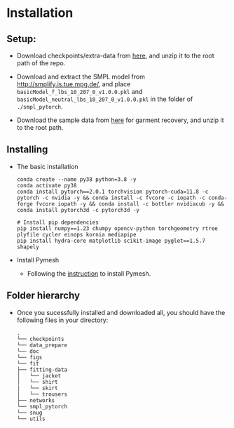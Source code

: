 # Installation

## Setup:
 - Download checkpoints/extra-data from [here](), and unzip it to the root path of the repo.

 - Download and extract the SMPL model from http://smplify.is.tue.mpg.de/, and place `basicModel_f_lbs_10_207_0_v1.0.0.pkl` and `basicModel_neutral_lbs_10_207_0_v1.0.0.pkl` in the folder of `./smpl_pytorch`.

 - Download the sample data from [here]() for garment recovery, and unzip it to the root path.

## Installing

- The basic installation
  ```
  conda create --name py38 python=3.8 -y
  conda activate py38
  conda install pytorch==2.0.1 torchvision pytorch-cuda=11.8 -c pytorch -c nvidia -y && conda install -c fvcore -c iopath -c conda-forge fvcore iopath -y && conda install -c bottler nvidiacub -y &&  conda install pytorch3d -c pytorch3d -y

  # Install pip dependencies
  pip install numpy==1.23 chumpy opencv-python torchgeometry rtree plyfile cycler einops kornia mediapipe
  pip install hydra-core matplotlib scikit-image pyglet==1.5.7 shapely

  ```

- Install Pymesh
  - Following the [instruction](https://pymesh.readthedocs.io/en/latest/installation.html) to install Pymesh.


## Folder hierarchy
- Once you sucessfully installed and downloaded all, you should have the following files in your directory:
    ```
    .
    └── checkpoints
    └── data_prepare
    └── doc
    └── figs
    └── fit
    ├── fitting-data
    │   └── jacket
    │   └── shirt
    |   └── skirt
    │   └── trousers
    ├── networks    
    └── smpl_pytorch
    └── snug
    └── utils
    ```